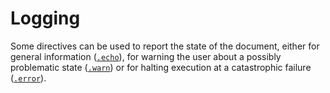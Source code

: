 # Logging

Some directives can be used to report the state of the document, either for general information ([`.echo`][echo]), for warning the user about a possibly problematic state ([`.warn`][warn]) or for halting execution at a catastrophic failure ([`.error`][error]).

[warn]: ../warn.md
[echo]: ../echo.md
[error]: ../error.md
